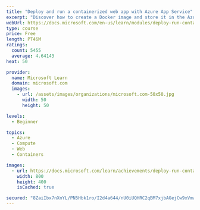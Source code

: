 ```yaml
---
title: "Deploy and run a containerized web app with Azure App Service"
excerpt: "Discover how to create a Docker image and store it in the Azure Container Registry, then use Azure App Service to deploy a web application based on the image."
webUrl: https://docs.microsoft.com/en-us/learn/modules/deploy-run-container-app-service/
type: course
price: Free
length: PT46M
ratings:
  count: 5455
  average: 4.64143
heat: 50

provider:
  name: Microsoft Learn
  domain: microsoft.com
  images:
    - url: /assets/images/organizations/microsoft.com-50x50.jpg
      width: 50
      height: 50

levels:
  - Beginner

topics:
  - Azure
  - Compute
  - Web
  - Containers

images:
  - url: https://docs.microsoft.com/learn/achievements/deploy-run-container-app-service-social.png
    width: 800
    height: 400
    isCached: true

secured: "8ZaiIbx7nXnYL/PN5Hbk1ro/I2d4a644/nU0iUQHRC2qBM7xjbAGejCw9xVmwS6SlyTUHolHIzmBx95r38Z9SYTmGAAzNRKmUJymkr3k9ghw1nIgh499ZscIZ1rNqgNTSbc8rdBAX+9Mf12ynE4j/MsgCwnkEQtcuo0kONZt4Fxj3PcYpqcmDI2ePzNo/wKKv124EwxrAGs3dyQ2NiIen7rJu7rer4JWaSaKiGSFIovQxeKclH1W7plcZ5wLCrva/Be13QbOsEj7ELl62ULK+o2cjULTAdM7fHVltIekI8wJB12rMc+zY6jzyAMMgLGk/IrxUnHXdmDmwp1IxiELIJCJEhfrXLqGldvVKrAl+vZ/0RdfIkVeRakx/abYWmc6mpMz2mYnYAr0vMjoi36FXY7b0LXiHy4NN1WJ8Aq3Isg=;ydR/iEpwF3B/j7QV9i3/BA=="
---
```


